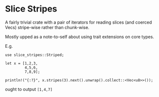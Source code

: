 # Slice Stripes

A fairly trivial crate with a pair of iterators for reading slices (and coerced Vecs) stripe-wise rather than chunk-wise.

Mostly upped as a note-to-self about using trait extensions on core types.

E.g.

```
use slice_stripes::Striped;

let x = [1,2,3,
         4,5,6,
         7,8,9];

println!("{:?}", x.stripes(3).next().unwrap().collect::<Vec<u8>>());
```
ought to output `[1,4,7]`
